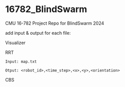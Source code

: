 # 16782_BlindSwarm
CMU 16-782 Project Repo for BlindSwarm 2024

add input & output for each file: 

Visualizer 

RRT

    Input: map.txt 
    
    Otput: <robot_id>,<time_step>,<x>,<y>,<orientation> 
    
CBS
